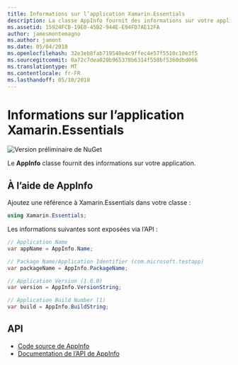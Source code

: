 ```yaml
---
title: Informations sur l’application Xamarin.Essentials
description: La classe AppInfo fournit des informations sur votre application.
ms.assetid: 15924FCB-19E0-45B2-944E-E94FD7AE12FA
author: jamesmontemagno
ms.author: jamont
ms.date: 05/04/2018
ms.openlocfilehash: 32e3eb8fab719540e4c9ffec4e57f5510c10e3f5
ms.sourcegitcommit: 0a72c7dea020b965378b6314f558bf5360dbd066
ms.translationtype: MT
ms.contentlocale: fr-FR
ms.lasthandoff: 05/10/2018
---
```

# <a name="xamarinessentials-app-information"></a>Informations sur l’application Xamarin.Essentials

![Version préliminaire de NuGet](~/media/shared/pre-release.png)

Le **AppInfo** classe fournit des informations sur votre application.

## <a name="using-appinfo"></a>À l’aide de AppInfo

Ajoutez une référence à Xamarin.Essentials dans votre classe :

```csharp
using Xamarin.Essentials;
```

Les informations suivantes sont exposées via l’API :

```csharp
// Application Name
var appName = AppInfo.Name;

// Package Name/Application Identifier (com.microsoft.testapp)
var packageName = AppInfo.PackageName;

// Application Version (1.0.0)
var version = AppInfo.VersionString;

// Application Build Number (1)
var build = AppInfo.BuildString;
```

## <a name="api"></a>API

- [Code source de AppInfo](https://github.com/xamarin/Essentials/tree/master/Essentials/AppInfo)
- [Documentation de l’API de AppInfo](xref:Xamarin.Essentials.AppInfo)
